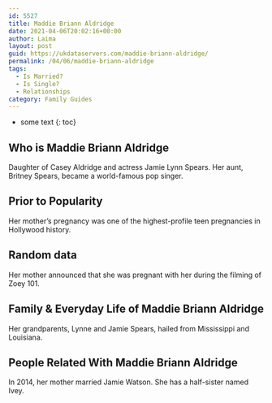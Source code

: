 ```yaml
---
id: 5527
title: Maddie Briann Aldridge
date: 2021-04-06T20:02:16+00:00
author: Laima
layout: post
guid: https://ukdataservers.com/maddie-briann-aldridge/
permalink: /04/06/maddie-briann-aldridge
tags:
  - Is Married?
  - Is Single?
  - Relationships
category: Family Guides
---
```


* some text
{: toc}


## Who is Maddie Briann Aldridge
                  
                  
                  
Daughter of Casey Aldridge and actress Jamie Lynn Spears. Her aunt, Britney Spears, became a world-famous pop singer.
                  
              
            
              
            
                
                
                
## Prior to Popularity
                  
                  
                  
Her mother&#8217;s pregnancy was one of the highest-profile teen pregnancies in Hollywood history.
                  
              
            
              
            
                
                
                
## Random data
                  
                  
                  
Her mother announced that she was pregnant with her during the filming of Zoey 101.
                  
              
            
              
            
                
                
                
## Family & Everyday Life of Maddie Briann Aldridge
                  
                  
                  
Her grandparents, Lynne and Jamie Spears, hailed from Mississippi and Louisiana.
                  
              
            
              
            
                
                
                
## People Related With Maddie Briann Aldridge
                  
                  
                  
In 2014, her mother married Jamie Watson. She has a half-sister named Ivey. 
                  
              
            
              
            
                
              
            
              
              
            
            
              
            
          
          
          